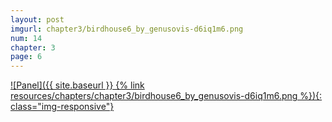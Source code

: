 ```yaml
---
layout: post
imgurl: chapter3/birdhouse6_by_genusovis-d6iq1m6.png
num: 14
chapter: 3
page: 6
---
```


[![Panel]({{ site.baseurl }} {% link resources/chapters/chapter3/birdhouse6_by_genusovis-d6iq1m6.png %}){: class="img-responsive"}]({{page.previous.url}}#panel)